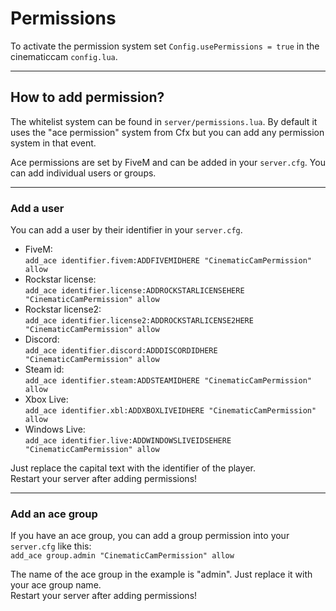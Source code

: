 
# Permissions

To activate the permission system set `Config.usePermissions = true` in the cinematiccam 
`config.lua`.

***

## How to add permission?

The whitelist system can be found in `server/permissions.lua`. By default it uses the "ace 
permission" system from Cfx but you can add any permission system in that event.

Ace permissions are set by FiveM and can be added in your `server.cfg`. You can add individual 
users or groups.

***

### Add a user 

You can add a user by their identifier in your `server.cfg`.

* FiveM:<br>
    `add_ace identifier.fivem:ADDFIVEMIDHERE "CinematicCamPermission" allow`
* Rockstar license:<br>
    `add_ace identifier.license:ADDROCKSTARLICENSEHERE "CinematicCamPermission" allow`
* Rockstar license2:<br>
    `add_ace identifier.license2:ADDROCKSTARLICENSE2HERE "CinematicCamPermission" allow`
* Discord:<br>
    `add_ace identifier.discord:ADDDISCORDIDHERE "CinematicCamPermission" allow`
* Steam id:<br>
    `add_ace identifier.steam:ADDSTEAMIDHERE "CinematicCamPermission" allow`
* Xbox Live:<br>
    `add_ace identifier.xbl:ADDXBOXLIVEIDHERE "CinematicCamPermission" allow`
* Windows Live:<br>
    `add_ace identifier.live:ADDWINDOWSLIVEIDSEHERE "CinematicCamPermission" allow`

Just replace the capital text with the identifier of the player.<br>
Restart your server after adding permissions!

***

### Add an ace group

If you have an ace group, you can add a group permission into your `server.cfg` like this:<br>
`add_ace group.admin "CinematicCamPermission" allow`

The name of the ace group in the example is "admin". Just replace it with your ace group name.<br>
Restart your server after adding permissions!
